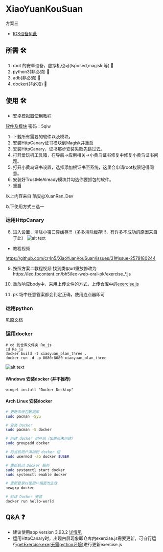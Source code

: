 # XiaoYuanKouSuan

方案三

- [IOS设备见此](https://github.com/cr4n5/XiaoYuanKouSuan/issues/91)

## 所需 :hammer_and_wrench:

1. root 的安卓设备，虚拟机也可(lsposed,magisk 等) :iphone:
2. python3(非必须) :snake:
3. adb(非必须) :electric_plug:
4. docker(非必须) :whale:
## 使用 :hammer_and_wrench:

- [安卓模拟器使用教程](https://github.com/cr4n5/XiaoYuanKouSuan/README_EMULATOR.md)

[软件及模块](https://xuanrandev.lanzouw.com/b00qc8yij) 密码：5qiw

1. 下载所有需要的软件以及模块，
2. 安装HttpCanary证书模块到Magisk并重启
3. 安装HttpCanary，证书那步安装失败先跳过去。
4. 打开爱玩机工具箱，在导航->应用相关->小黄鸟证书修复中修复小黄鸟证书问题。
5. 打开小黄鸟证书设置，选择添加根证书至系统，这里会申请root权限记得同意。
6. 安装好TrustMeAlready模块并勾选你要抓包的软件。
7. 重启

以上内容来自 酷安@XuanRan_Dev

以下使用方式三选一

### 运用HttpCanary

8. 进入设置，清除小猿口算缓存!!!（多多清除缓存!!!，有许多不成功的原因来自于此）
![alt text](/doc/img/773b1be382d61dfe65f13b421a8e6f3b.png)

- 教程视频

https://github.com/cr4n5/XiaoYuanKouSuan/issues/31#issue-2579180244

9. 按照方案二教程视频 找到类似url重放修改为https://leo.fbcontent.cn/bh5/leo-web-oral-pk/exercise_*.js

10.  重放响应body中，采用上传文件的方式，上传仓库中的[exercise.js](/exercise.js)

11.  pk 场中任意答案都会判定正确，使用连点器即可

### 运用python

见[原文档](/README.md)

### 运用docker

```shell
# cd 到仓库文件夹 Re_js
cd Re_js
docker build -t xiaoyuan_plan_three .
docker run -d -p 8080:8080 xiaoyuan_plan_three
```

![alt text](../doc/img/image.png)
#### Windows 安装docker (并不推荐)
```shell
winget install "Docker Desktop"
```

#### Arch Linux 安装docker
```sh
# 更新系统包数据库
sudo pacman -Syu

# 安装 Docker
sudo pacman -S docker

# 创建 docker 用户组（如果尚未创建）
sudo groupadd docker

# 将当前用户添加到 docker 组
sudo usermod -aG docker $USER

# 重新启动 Docker 服务
sudo systemctl start docker
sudo systemctl enable docker

# 重新登录以使用户组更改生效
newgrp docker

# 验证 Docker 安装
docker run hello-world
```

## Q&A :question:

- 建议使用app version 3.93.2 [详情见](https://github.com/cr4n5/XiaoYuanKouSuan/issues/74)
- 运用HttpCanary时，出现白屏现象即仓库内exercise.js需要更新，可自行运行[getExercise.exe(无需python环境)](/getExercise.exe)进行更新exercise.js
